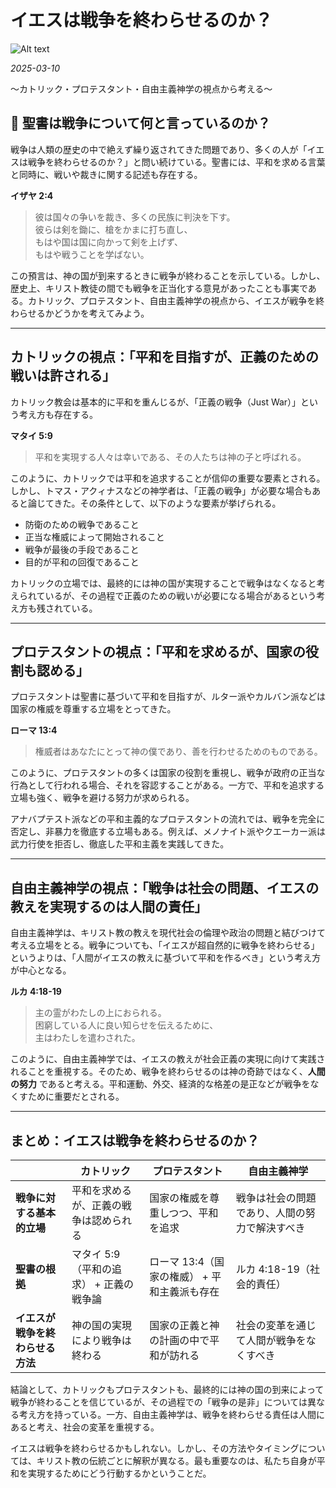 # イエスは戦争を終わらせるのか？  

![Alt text](/static/images/blog/asmrchurch_a_A_peaceful_and_harmonious_soft_natural_lighting_re_636c0b4d-6539-41ab-bf5d-f8ae92656127.png)

*2025-03-10*

〜カトリック・プロテスタント・自由主義神学の視点から考える〜  

## 📖 聖書は戦争について何と言っているのか？  

戦争は人類の歴史の中で絶えず繰り返されてきた問題であり、多くの人が「イエスは戦争を終わらせるのか？」と問い続けている。聖書には、平和を求める言葉と同時に、戦いや裁きに関する記述も存在する。  

**イザヤ 2:4**  
> 彼は国々の争いを裁き、多くの民族に判決を下す。  
> 彼らは剣を鋤に、槍をかまに打ち直し、  
> もはや国は国に向かって剣を上げず、  
> もはや戦うことを学ばない。  

この預言は、神の国が到来するときに戦争が終わることを示している。しかし、歴史上、キリスト教徒の間でも戦争を正当化する意見があったことも事実である。カトリック、プロテスタント、自由主義神学の視点から、イエスが戦争を終わらせるかどうかを考えてみよう。  

---

## カトリックの視点：「平和を目指すが、正義のための戦いは許される」  

カトリック教会は基本的に平和を重んじるが、「正義の戦争（Just War）」という考え方も存在する。  

**マタイ 5:9**  
> 平和を実現する人々は幸いである、その人たちは神の子と呼ばれる。  

このように、カトリックでは平和を追求することが信仰の重要な要素とされる。しかし、トマス・アクィナスなどの神学者は、「正義の戦争」が必要な場合もあると論じてきた。その条件として、以下のような要素が挙げられる。  

- 防衛のための戦争であること  
- 正当な権威によって開始されること  
- 戦争が最後の手段であること  
- 目的が平和の回復であること  

カトリックの立場では、最終的には神の国が実現することで戦争はなくなると考えられているが、その過程で正義のための戦いが必要になる場合があるという考え方も残されている。  

---

## プロテスタントの視点：「平和を求めるが、国家の役割も認める」  

プロテスタントは聖書に基づいて平和を目指すが、ルター派やカルバン派などは国家の権威を尊重する立場をとってきた。  

**ローマ 13:4**  
> 権威者はあなたにとって神の僕であり、善を行わせるためのものである。  

このように、プロテスタントの多くは国家の役割を重視し、戦争が政府の正当な行為として行われる場合、それを容認することがある。一方で、平和を追求する立場も強く、戦争を避ける努力が求められる。  

アナバプテスト派などの平和主義的なプロテスタントの流れでは、戦争を完全に否定し、非暴力を徹底する立場もある。例えば、メノナイト派やクエーカー派は武力行使を拒否し、徹底した平和主義を実践してきた。  

---

## 自由主義神学の視点：「戦争は社会の問題、イエスの教えを実現するのは人間の責任」  

自由主義神学は、キリスト教の教えを現代社会の倫理や政治の問題と結びつけて考える立場をとる。戦争についても、「イエスが超自然的に戦争を終わらせる」というよりは、「人間がイエスの教えに基づいて平和を作るべき」という考え方が中心となる。  

**ルカ 4:18-19**  
> 主の霊がわたしの上におられる。  
> 困窮している人に良い知らせを伝えるために、  
> 主はわたしを遣わされた。  

このように、自由主義神学では、イエスの教えが社会正義の実現に向けて実践されることを重視する。そのため、戦争を終わらせるのは神の奇跡ではなく、**人間の努力** であると考える。平和運動、外交、経済的な格差の是正などが戦争をなくすために重要だとされる。  

---

## まとめ：イエスは戦争を終わらせるのか？  

|  | **カトリック** | **プロテスタント** | **自由主義神学** |
|-----------|-----------|-----------|-----------|
| **戦争に対する基本的立場** | 平和を求めるが、正義の戦争は認められる | 国家の権威を尊重しつつ、平和を追求 | 戦争は社会の問題であり、人間の努力で解決すべき |
| **聖書の根拠** | マタイ 5:9（平和の追求） + 正義の戦争論 | ローマ 13:4（国家の権威） + 平和主義派も存在 | ルカ 4:18-19（社会的責任） |
| **イエスが戦争を終わらせる方法** | 神の国の実現により戦争は終わる | 国家の正義と神の計画の中で平和が訪れる | 社会の変革を通じて人間が戦争をなくすべき |

結論として、カトリックもプロテスタントも、最終的には神の国の到来によって戦争が終わることを信じているが、その過程での「戦争の是非」については異なる考え方を持っている。一方、自由主義神学は、戦争を終わらせる責任は人間にあると考え、社会の変革を重視する。  

イエスは戦争を終わらせるかもしれない。しかし、その方法やタイミングについては、キリスト教の伝統ごとに解釈が異なる。最も重要なのは、私たち自身が平和を実現するためにどう行動するかということだ。
